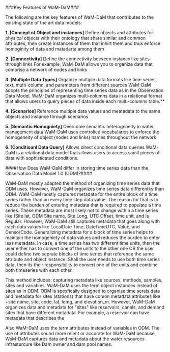 ###Key Features of WaM-DaM###


The following are the key features of WaM-DaM that contributes to the exisitng state of the art data models:


**1. [Concept of Object and instances]** Define objects and attributes for physical objects with their ontology that share similar and common attributes, then create instances of them that inhirt them and thus enforce homoginity of data and matadarta among them

**2. [Connectivity]** Define the connectivity between instancs like sites through links For example, WaM-DaM allows you to organize data that comprise a network of nodes and links

**3. [Multiple Data Types]** Organize multiple data formats like time series, text, multi-column, and parameters from different sources WaM-DaM adopts the principles of representing time series data as in the Observation Data Model. WaM-DaM organizes multi-columns data in a relational format that allows users to query pieces of data inside each multi-columns table.**

**4. [Scenarios]** Reference multiple data values and meatadata to the same objects and instance through scenarios

**5. [Semantic Homogniety]** Overcome semantic heterogeneity in water management data WaM-DaM uses controlled vocabularies to enforce the homogeneity of object (nodes and links) names throughout the network

**6. [Conditioanl Data Query]** Allows direct conditional data queries WaM-DaM is a relational data model that allows users to access samll pieces of data with sophisticated conditions.




####How Does WaM-DaM differ in storing time series data than the Observation Data Model 1.0 (ODM)?####
 
WaM-DaM mostly adapted the method of organizing time series data that ODM uses. However, WaM-DaM organizes time series data differentky than ODM. WaM-DaM mostly captures metadata for the entire blook of a time series rather than on every time step data value. The reason for that is to reduce the burden of entering metadata that is required to populate a time series. These metadata are most likely not to change within a time series like (Site lat, ODM Site name, Site Long, UTC Offset, time unit, and Is Regular. However, WaM-DaM still captures metadata that goes along with each data values like LocalDate Time, DateTimeUTC, Value, and CensorCode. Generalizing metadata for a block of time series helps to maintain the homogeniety of data values and reduces the burden to enter less metadata. In case, a time series has two different time units, then the user either has to convert one of the units to the other one OR the user could define two seprate blocks of time series that reference the same attribute and object instance. Shall the user needs to use both time series data, then its their responsibility to convert one of the units and combine both timeseries with each other. 
  
  
This method includes: capturing metadata like sources, methods, samples, sites and variables. WaM-DaM uses the term object instances instead of sites as in ODM. ODM is spesfically designed to organize time sereis data and metadata for sites (stations) that have comon metadata attributes like  
 +site name, site, code, lat, lomg, and elevation_m. However, WaM-DaM organizes data and metadata for "sites" like reservoirs, canals, and demand sites that have different metadata. For example, a reservoir can have metadata that describes the  

Also WaM-DaM uses the term attributes instead of variables in ODM. The use of attributes sound more relent or accurate for WaM-DaM because, WaM-DaM captures data and metadata about the water resources infrasturcure like Dam owner and dam pool names. 

